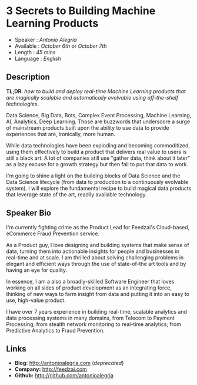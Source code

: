 3 Secrets to Building Machine Learning Products
===============================================

* Speaker   : *Antonio Alegria*
* Available : *October 6th* or *October 7th*
* Length    : *45 mins*
* Language  : *English*

Description
-----------

**TL;DR**: *how to build and deploy real-time Machine Learning products that are magically scalable and automatically evolvable using off-the-shelf technologies*.


Data Science, Big Data, Bots, Complex Event Processing, Machine Learning, AI, Analytics, Deep Learning. Those are buzzwords that underscore a surge of mainstream products built upon the ability to use data to provide experiences that are, ironically, more human.

While data technologies have been exploding and becoming commoditized, using them effectively to build a product that delivers real value to users is still a black art. A lot of companies still use "gather data, think about it later" as a lazy excuse for a growth strategy but then fail to put that data to work.

I'm going to shine a light on the building blocks of Data Science and the Data Science lifecycle (from data to production to a continuously evolvable system). I will explore the fundamental recipe to build magical data products that leverage state of the art, readily available technology.


Speaker Bio
-----------

I'm currently fighting crime as the Product Lead for Feedzai's Cloud-based, eCommerce Fraud Prevention service.

As a Product guy, I love designing and building systems that make sense of data, turning them into actionable insights for people and businesses in real-time and at scale. I am thrilled about solving challenging problems in elegant and efficient ways through the use of state-of-the art tools and by having an eye for quality.

In essence, I am a also a broadly-skilled Software Engineer that loves working on all sides of product development as an integrating force, thinking of new ways to farm insight from data and putting it into an easy to use, high-value product.

I have over 7 years experience in building real-time, scalable analytics and data processing systems in many domains, from Telecom to Payment Processing; from stealth network monitoring to real-time analytics; from Predictive Analytics to Fraud Prevention.


Links
-----

* **Blog:** http://antonioalegria.com (*deprecated*)
* **Company:** http://feedzai.com
* **Github:** http://github.com/antonioalegria
